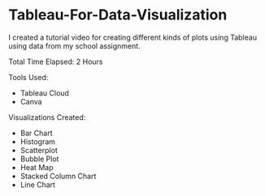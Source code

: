 # Tableau-For-Data-Visualization
I created a tutorial video for creating different kinds of plots using Tableau using data from my school assignment.

Total Time Elapsed: 2 Hours

Tools Used:
- Tableau Cloud
- Canva

Visualizations Created:
- Bar Chart
- Histogram
- Scatterplot
- Bubble Plot
- Heat Map
- Stacked Column Chart
- Line Chart
